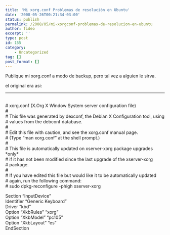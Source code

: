 ```yaml
---
title: 'Mi xorg.conf Problemas de resolución en Ubuntu'
date: '2008-05-26T00:21:34-03:00'
status: publish
permalink: /2008/05/mi-xorgconf-problemas-de-resolucion-en-ubuntu
author: fideo
excerpt: ''
type: post
id: 155
category:
    - Uncategorized
tag: []
post_format: []
---
```

Publique mi xorg.conf a modo de backup, pero tal vez a alguien le sirva.

el original era asi:

- - - - - -

<font style="position: absolute;overflow: hidden;height: 0;width: 0">[????????](http://kvantservice.com/)</font>  
\# xorg.conf (X.Org X Window System server configuration file)  
\#  
\# This file was generated by dexconf, the Debian X Configuration tool, using  
\# values from the debconf database.  
\#  
\# Edit this file with caution, and see the xorg.conf manual page.  
\# (Type “man xorg.conf” at the shell prompt.)  
\#  
\# This file is automatically updated on xserver-xorg package upgrades \*only\*  
\# if it has not been modified since the last upgrade of the xserver-xorg  
\# package.  
\#  
\# If you have edited this file but would like it to be automatically updated  
\# again, run the following command:  
\# sudo dpkg-reconfigure -phigh xserver-xorg

Section “InputDevice”  
Identifier “Generic Keyboard”  
Driver “kbd”  
Option “XkbRules” “xorg”  
Option “XkbModel” “pc105”  
Option “XkbLayout” “es”  
EndSection